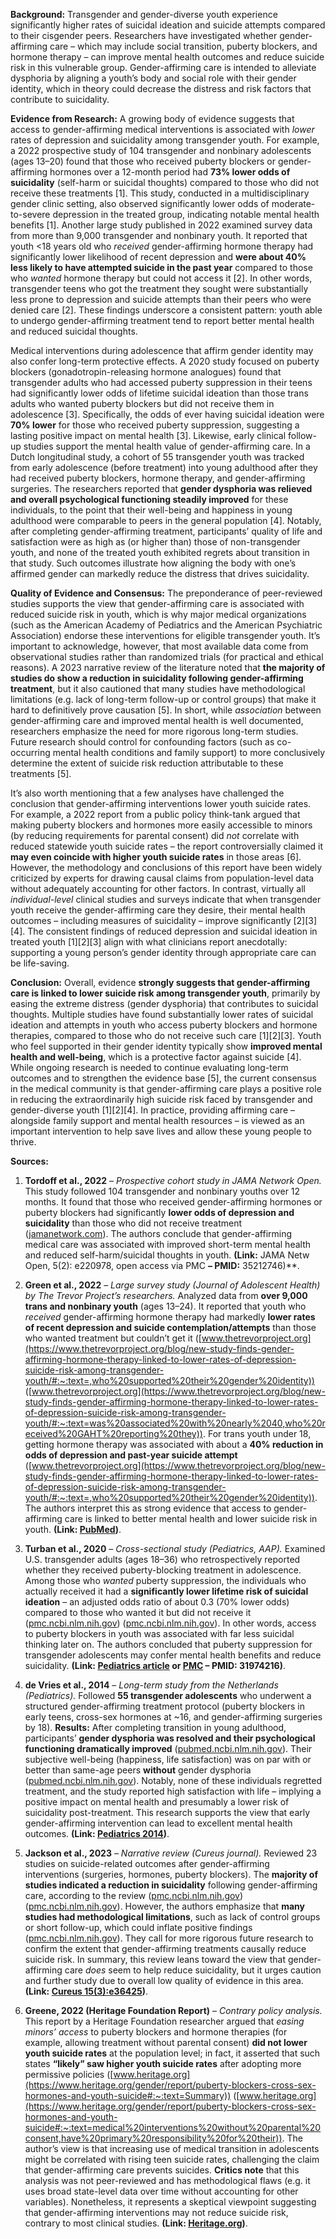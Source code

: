 **Background:** Transgender and gender-diverse youth experience significantly higher rates of suicidal ideation and suicide attempts compared to their cisgender peers. Researchers have investigated whether gender-affirming care – which may include social transition, puberty blockers, and hormone therapy – can improve mental health outcomes and reduce suicide risk in this vulnerable group. Gender-affirming care is intended to alleviate dysphoria by aligning a youth’s body and social role with their gender identity, which in theory could decrease the distress and risk factors that contribute to suicidality.

**Evidence from Research:** A growing body of evidence suggests that access to gender-affirming medical interventions is associated with *lower* rates of depression and suicidality among transgender youth. For example, a 2022 prospective study of 104 transgender and nonbinary adolescents (ages 13–20) found that those who received puberty blockers or gender-affirming hormones over a 12-month period had **73% lower odds of suicidality** (self-harm or suicidal thoughts) compared to those who did not receive these treatments [1]. This study, conducted in a multidisciplinary gender clinic setting, also observed significantly lower odds of moderate-to-severe depression in the treated group, indicating notable mental health benefits [1]. Another large study published in 2022 examined survey data from more than 9,000 transgender and nonbinary youth. It reported that youth <18 years old who *received* gender-affirming hormone therapy had significantly lower likelihood of recent depression and **were about 40% less likely to have attempted suicide in the past year** compared to those who *wanted* hormone therapy but could not access it [2]. In other words, transgender teens who got the treatment they sought were substantially less prone to depression and suicide attempts than their peers who were denied care [2]. These findings underscore a consistent pattern: youth able to undergo gender-affirming treatment tend to report better mental health and reduced suicidal thoughts.

Medical interventions during adolescence that affirm gender identity may also confer long-term protective effects. A 2020 study focused on puberty blockers (gonadotropin-releasing hormone analogues) found that transgender adults who had accessed puberty suppression in their teens had significantly lower odds of lifetime suicidal ideation than those trans adults who wanted puberty blockers but did not receive them in adolescence [3]. Specifically, the odds of ever having suicidal ideation were **70% lower** for those who received puberty suppression, suggesting a lasting positive impact on mental health [3]. Likewise, early clinical follow-up studies support the mental health value of gender-affirming care. In a Dutch longitudinal study, a cohort of 55 transgender youth was tracked from early adolescence (before treatment) into young adulthood after they had received puberty blockers, hormone therapy, and gender-affirming surgeries. The researchers reported that **gender dysphoria was relieved and overall psychological functioning steadily improved** for these individuals, to the point that their well-being and happiness in young adulthood were comparable to peers in the general population [4]. Notably, after completing gender-affirming treatment, participants’ quality of life and satisfaction were as high as (or higher than) those of non-transgender youth, and none of the treated youth exhibited regrets about transition in that study. Such outcomes illustrate how aligning the body with one’s affirmed gender can markedly reduce the distress that drives suicidality.

**Quality of Evidence and Consensus:** The preponderance of peer-reviewed studies supports the view that gender-affirming care is associated with reduced suicide risk in youth, which is why major medical organizations (such as the American Academy of Pediatrics and the American Psychiatric Association) endorse these interventions for eligible transgender youth. It’s important to acknowledge, however, that most available data come from observational studies rather than randomized trials (for practical and ethical reasons). A 2023 narrative review of the literature noted that **the majority of studies do show a reduction in suicidality following gender-affirming treatment**, but it also cautioned that many studies have methodological limitations (e.g. lack of long-term follow-up or control groups) that make it hard to definitively prove causation [5]. In short, while *association* between gender-affirming care and improved mental health is well documented, researchers emphasize the need for more rigorous long-term studies. Future research should control for confounding factors (such as co-occurring mental health conditions and family support) to more conclusively determine the extent of suicide risk reduction attributable to these treatments [5]. 

It’s also worth mentioning that a few analyses have challenged the conclusion that gender-affirming interventions lower youth suicide rates. For example, a 2022 report from a public policy think-tank argued that making puberty blockers and hormones more easily accessible to minors (by reducing requirements for parental consent) did *not* correlate with reduced statewide youth suicide rates – the report controversially claimed it **may even coincide with higher youth suicide rates** in those areas [6]. However, the methodology and conclusions of this report have been widely criticized by experts for drawing causal claims from population-level data without adequately accounting for other factors. In contrast, virtually all *individual-level* clinical studies and surveys indicate that when transgender youth receive the gender-affirming care they desire, their mental health outcomes – including measures of suicidality – improve significantly [2][3][4]. The consistent findings of reduced depression and suicidal ideation in treated youth [1][2][3] align with what clinicians report anecdotally: supporting a young person’s gender identity through appropriate care can be life-saving.

**Conclusion:** Overall, evidence **strongly suggests that gender-affirming care is linked to lower suicide risk among transgender youth**, primarily by easing the extreme distress (gender dysphoria) that contributes to suicidal thoughts. Multiple studies have found substantially lower rates of suicidal ideation and attempts in youth who access puberty blockers and hormone therapies, compared to those who do not receive such care [1][2][3]. Youth who feel supported in their gender identity typically show **improved mental health and well-being**, which is a protective factor against suicide [4]. While ongoing research is needed to continue evaluating long-term outcomes and to strengthen the evidence base [5], the current consensus in the medical community is that gender-affirming care plays a positive role in reducing the extraordinarily high suicide risk faced by transgender and gender-diverse youth [1][2][4]. In practice, providing affirming care – alongside family support and mental health resources – is viewed as an important intervention to help save lives and allow these young people to thrive.

**Sources:**

1. **Tordoff et al., 2022** – *Prospective cohort study in JAMA Network Open.* This study followed 104 transgender and nonbinary youths over 12 months. It found that those who received gender-affirming hormones or puberty blockers had significantly **lower odds of depression and suicidality** than those who did not receive treatment ([jamanetwork.com](https://jamanetwork.com/journals/jamanetworkopen/fullarticle/2789423?previousarticle=0&widget=personalizedcontent#:~:text=After%20adjustment%20for%20temporal%20trends,CI%2C%200.41%2C%202.51)). The authors conclude that gender-affirming medical care was associated with improved short-term mental health and reduced self-harm/suicidal thoughts in youth. **(Link:** JAMA Netw Open, 5(2): e220978, open access via PMC **– PMID:** 35212746)**.

2. **Green et al., 2022** – *Large survey study (Journal of Adolescent Health) by The Trevor Project’s researchers.* Analyzed data from **over 9,000 trans and nonbinary youth** (ages 13–24). It reported that youth who *received* gender-affirming hormone therapy had markedly **lower rates of recent depression and suicide contemplation/attempts** than those who wanted treatment but couldn’t get it ([www.thetrevorproject.org](https://www.thetrevorproject.org/blog/new-study-finds-gender-affirming-hormone-therapy-linked-to-lower-rates-of-depression-suicide-risk-among-transgender-youth/#:~:text=,who%20supported%20their%20gender%20identity)) ([www.thetrevorproject.org](https://www.thetrevorproject.org/blog/new-study-finds-gender-affirming-hormone-therapy-linked-to-lower-rates-of-depression-suicide-risk-among-transgender-youth/#:~:text=was%20associated%20with%20nearly%2040,who%20received%20GAHT%20reporting%20they)). For trans youth under 18, getting hormone therapy was associated with about a **40% reduction in odds of depression and past-year suicide attempt** ([www.thetrevorproject.org](https://www.thetrevorproject.org/blog/new-study-finds-gender-affirming-hormone-therapy-linked-to-lower-rates-of-depression-suicide-risk-among-transgender-youth/#:~:text=,who%20supported%20their%20gender%20identity)). The authors interpret this as strong evidence that access to gender-affirming care is linked to better mental health and lower suicide risk in youth. **(Link: [PubMed](https://pubmed.ncbi.nlm.nih.gov/34920935/))**.

3. **Turban et al., 2020** – *Cross-sectional study (Pediatrics, AAP).* Examined U.S. transgender adults (ages 18–36) who retrospectively reported whether they received puberty-blocking treatment in adolescence. Among those who *wanted* puberty suppression, the individuals who actually received it had a **significantly lower lifetime risk of suicidal ideation** – an adjusted odds ratio of about 0.3 (70% lower odds) compared to those who wanted it but did not receive it ([pmc.ncbi.nlm.nih.gov](https://pmc.ncbi.nlm.nih.gov/articles/PMC7073269/#:~:text=assigned%20male%20sex%20at%20birth,confidence%20interval%20%3D%200.2%E2%80%930.6)) ([pmc.ncbi.nlm.nih.gov](https://pmc.ncbi.nlm.nih.gov/articles/PMC7073269/#:~:text=odds%20of%20lifetime%20suicidal%20ideation,confidence%20interval%20%3D%200.2%E2%80%930.6)). In other words, access to puberty blockers in youth was associated with far less suicidal thinking later on. The authors concluded that puberty suppression for transgender adolescents may confer mental health benefits and reduce suicidality. **(Link: [Pediatrics article](https://publications.aap.org/pediatrics/article/145/2/e20191725/76910/) or [PMC](https://pmc.ncbi.nlm.nih.gov/articles/PMC7073269/) – PMID: 31974216)**.

4. **de Vries et al., 2014** – *Long-term study from the Netherlands (Pediatrics).* Followed **55 transgender adolescents** who underwent a structured gender-affirming treatment protocol (puberty blockers in early teens, cross-sex hormones at ~16, and gender-affirming surgeries by 18). **Results:** After completing transition in young adulthood, participants’ **gender dysphoria was resolved and their psychological functioning dramatically improved** ([pubmed.ncbi.nlm.nih.gov](https://pubmed.ncbi.nlm.nih.gov/25201798/#:~:text=Results%3A%20After%20gender%20reassignment%2C%20in,being)). Their subjective well-being (happiness, life satisfaction) was on par with or better than same-age peers **without** gender dysphoria ([pubmed.ncbi.nlm.nih.gov](https://pubmed.ncbi.nlm.nih.gov/25201798/#:~:text=Results%3A%20After%20gender%20reassignment%2C%20in,being)). Notably, none of these individuals regretted treatment, and the study reported high satisfaction with life – implying a positive impact on mental health and presumably a lower risk of suicidality post-treatment. This research supports the view that early gender-affirming intervention can lead to excellent mental health outcomes. **(Link: [Pediatrics 2014](https://pubmed.ncbi.nlm.nih.gov/25201798/))**.

5. **Jackson et al., 2023** – *Narrative review (Cureus journal).* Reviewed 23 studies on suicide-related outcomes after gender-affirming interventions (surgeries, hormones, puberty blockers). The **majority of studies indicated a reduction in suicidality** following gender-affirming care, according to the review ([pmc.ncbi.nlm.nih.gov](https://pmc.ncbi.nlm.nih.gov/articles/PMC10027312/#:~:text=is%20whether%20gender,enhancing%20and%20reducing)) ([pmc.ncbi.nlm.nih.gov](https://pmc.ncbi.nlm.nih.gov/articles/PMC10027312/#:~:text=inclusion%20criteria%2C%20the%20majority%20indicated,affirming)). However, the authors emphasize that **many studies had methodological limitations**, such as lack of control groups or short follow-up, which could inflate positive findings ([pmc.ncbi.nlm.nih.gov](https://pmc.ncbi.nlm.nih.gov/articles/PMC10027312/#:~:text=surgery%2C%20hormones%2C%20and%2For%20puberty%20blockers,be%20implications%20on%20the%20informed)). They call for more rigorous future research to confirm the extent that gender-affirming treatments causally reduce suicide risk. In summary, this review leans toward the view that gender-affirming care *does* seem to help reduce suicidality, but it urges caution and further study due to overall low quality of evidence in this area. **(Link: [Cureus 15(3):e36425](https://www.ncbi.nlm.nih.gov/pmc/articles/PMC10027312/))**.

6. **Greene, 2022 (Heritage Foundation Report)** – *Contrary policy analysis.* This report by a Heritage Foundation researcher argued that *easing minors’ access* to puberty blockers and hormone therapies (for example, allowing treatment without parental consent) **did not lower youth suicide rates** at the population level; in fact, it asserted that such states **“likely” saw higher youth suicide rates** after adopting more permissive policies ([www.heritage.org](https://www.heritage.org/gender/report/puberty-blockers-cross-sex-hormones-and-youth-suicide#:~:text=Summary)) ([www.heritage.org](https://www.heritage.org/gender/report/puberty-blockers-cross-sex-hormones-and-youth-suicide#:~:text=medical%20interventions%20without%20parental%20consent,have%20primary%20responsibility%20for%20their)). The author’s view is that increasing use of medical transition in adolescents might be correlated with rising teen suicide rates, challenging the claim that gender-affirming care prevents suicides. **Critics note** that this analysis was not peer-reviewed and has methodological flaws (e.g. it uses broad state-level data over time without accounting for other variables). Nonetheless, it represents a skeptical viewpoint suggesting that gender-affirming interventions may not reduce suicide risk, contrary to most clinical studies. **(Link: [Heritage.org](https://www.heritage.org/gender/report/puberty-blockers-cross-sex-hormones-and-youth-suicide))**.